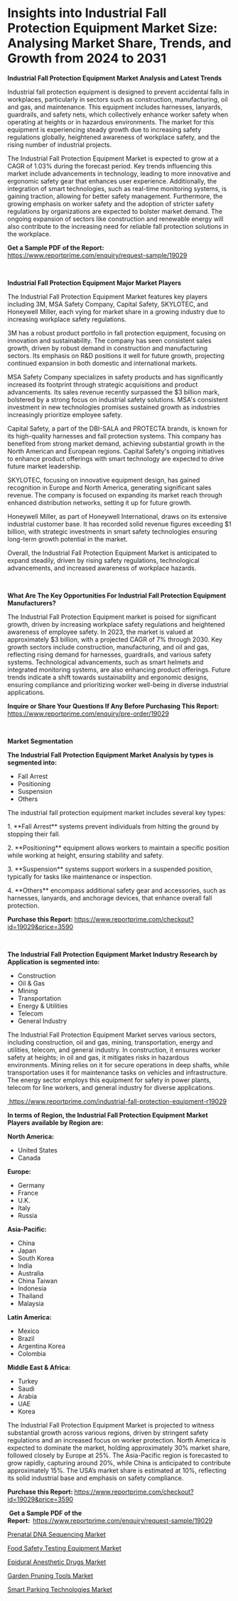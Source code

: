 <p><h1>Insights into Industrial Fall Protection Equipment Market Size: Analysing Market Share, Trends, and Growth from 2024 to 2031</h1></p><p><strong>Industrial Fall Protection Equipment Market Analysis and Latest Trends</strong></p>
<p><p>Industrial fall protection equipment is designed to prevent accidental falls in workplaces, particularly in sectors such as construction, manufacturing, oil and gas, and maintenance. This equipment includes harnesses, lanyards, guardrails, and safety nets, which collectively enhance worker safety when operating at heights or in hazardous environments. The market for this equipment is experiencing steady growth due to increasing safety regulations globally, heightened awareness of workplace safety, and the rising number of industrial projects.</p><p>The Industrial Fall Protection Equipment Market is expected to grow at a CAGR of 1.03% during the forecast period. Key trends influencing this market include advancements in technology, leading to more innovative and ergonomic safety gear that enhances user experience. Additionally, the integration of smart technologies, such as real-time monitoring systems, is gaining traction, allowing for better safety management. Furthermore, the growing emphasis on worker safety and the adoption of stricter safety regulations by organizations are expected to bolster market demand. The ongoing expansion of sectors like construction and renewable energy will also contribute to the increasing need for reliable fall protection solutions in the workplace.</p></p>
<p><strong>Get a Sample PDF of the Report:&nbsp;</strong> <a href="https://www.reportprime.com/enquiry/request-sample/19029?utm_campaign=63&utm_medium=2&utm_source=Github&utm_content=ia&utm_term=22112024&utm_id=industrial-fall-protection-equipment">https://www.reportprime.com/enquiry/request-sample/19029</a></p>
<p>&nbsp;</p>
<p><strong>Industrial Fall Protection Equipment Major Market Players</strong></p>
<p><p>The Industrial Fall Protection Equipment Market features key players including 3M, MSA Safety Company, Capital Safety, SKYLOTEC, and Honeywell Miller, each vying for market share in a growing industry due to increasing workplace safety regulations.</p><p>3M has a robust product portfolio in fall protection equipment, focusing on innovation and sustainability. The company has seen consistent sales growth, driven by robust demand in construction and manufacturing sectors. Its emphasis on R&D positions it well for future growth, projecting continued expansion in both domestic and international markets.</p><p>MSA Safety Company specializes in safety products and has significantly increased its footprint through strategic acquisitions and product advancements. Its sales revenue recently surpassed the $3 billion mark, bolstered by a strong focus on industrial safety solutions. MSA's consistent investment in new technologies promises sustained growth as industries increasingly prioritize employee safety.</p><p>Capital Safety, a part of the DBI-SALA and PROTECTA brands, is known for its high-quality harnesses and fall protection systems. This company has benefited from strong market demand, achieving substantial growth in the North American and European regions. Capital Safety's ongoing initiatives to enhance product offerings with smart technology are expected to drive future market leadership.</p><p>SKYLOTEC, focusing on innovative equipment design, has gained recognition in Europe and North America, generating significant sales revenue. The company is focused on expanding its market reach through enhanced distribution networks, setting it up for future growth.</p><p>Honeywell Miller, as part of Honeywell International, draws on its extensive industrial customer base. It has recorded solid revenue figures exceeding $1 billion, with strategic investments in smart safety technologies ensuring long-term growth potential in the market.</p><p>Overall, the Industrial Fall Protection Equipment Market is anticipated to expand steadily, driven by rising safety regulations, technological advancements, and increased awareness of workplace hazards.</p></p>
<p>&nbsp;</p>
<p><strong>What Are The Key Opportunities For Industrial Fall Protection Equipment Manufacturers?</strong></p>
<p><p>The Industrial Fall Protection Equipment market is poised for significant growth, driven by increasing workplace safety regulations and heightened awareness of employee safety. In 2023, the market is valued at approximately $3 billion, with a projected CAGR of 7% through 2030. Key growth sectors include construction, manufacturing, and oil and gas, reflecting rising demand for harnesses, guardrails, and various safety systems. Technological advancements, such as smart helmets and integrated monitoring systems, are also enhancing product offerings. Future trends indicate a shift towards sustainability and ergonomic designs, ensuring compliance and prioritizing worker well-being in diverse industrial applications.</p></p>
<p><strong>Inquire or Share Your Questions If Any Before Purchasing This Report:</strong> <a href="https://www.reportprime.com/enquiry/pre-order/19029?utm_campaign=63&utm_medium=2&utm_source=Github&utm_content=ia&utm_term=22112024&utm_id=industrial-fall-protection-equipment">https://www.reportprime.com/enquiry/pre-order/19029</a></p>
<p>&nbsp;</p>
<p><strong>Market Segmentation</strong></p>
<p><strong>The Industrial Fall Protection Equipment Market Analysis by types is segmented into:</strong></p>
<p><ul><li>Fall Arrest</li><li>Positioning</li><li>Suspension</li><li>Others</li></ul></p>
<p><p>The industrial fall protection equipment market includes several key types: </p><p>1. **Fall Arrest** systems prevent individuals from hitting the ground by stopping their fall.</p><p>2. **Positioning** equipment allows workers to maintain a specific position while working at height, ensuring stability and safety.</p><p>3. **Suspension** systems support workers in a suspended position, typically for tasks like maintenance or inspection.</p><p>4. **Others** encompass additional safety gear and accessories, such as harnesses, lanyards, and anchorage devices, that enhance overall fall protection.</p></p>
<p><strong>Purchase this Report:&nbsp;</strong><a href="https://www.reportprime.com/checkout?id=19029&price=3590&utm_campaign=63&utm_medium=2&utm_source=Github&utm_content=ia&utm_term=22112024&utm_id=industrial-fall-protection-equipment">https://www.reportprime.com/checkout?id=19029&price=3590</a></p>
<p>&nbsp;</p>
<p><strong>The Industrial Fall Protection Equipment Market Industry Research by Application is segmented into:</strong></p>
<p><ul><li>Construction</li><li>Oil & Gas</li><li>Mining</li><li>Transportation</li><li>Energy & Utilities</li><li>Telecom</li><li>General Industry</li></ul></p>
<p><p>The Industrial Fall Protection Equipment Market serves various sectors, including construction, oil and gas, mining, transportation, energy and utilities, telecom, and general industry. In construction, it ensures worker safety at heights; in oil and gas, it mitigates risks in hazardous environments. Mining relies on it for secure operations in deep shafts, while transportation uses it for maintenance tasks on vehicles and infrastructure. The energy sector employs this equipment for safety in power plants, telecom for line workers, and general industry for diverse applications.</p></p>
<p><a href="https://www.reportprime.com/industrial-fall-protection-equipment-r19029?utm_campaign=63&utm_medium=2&utm_source=Github&utm_content=ia&utm_term=22112024&utm_id=industrial-fall-protection-equipment">&nbsp;https://www.reportprime.com/industrial-fall-protection-equipment-r19029</a></p>
<p><strong>In terms of Region, the Industrial Fall Protection Equipment Market Players available by Region are:</strong></p>
<p>
    <p> <strong> North America: </strong>
        <ul>
            <li>United States</li>
            <li>Canada</li>
        </ul>
        </p> 
    <p> <strong> Europe: </strong>
        <ul>
            <li>Germany</li>
            <li>France</li>
            <li>U.K.</li>
            <li>Italy</li>
            <li>Russia</li>
        </ul>
        </p> 
    <p> <strong> Asia-Pacific: </strong>
        <ul>
            <li>China</li>
            <li>Japan</li>
            <li>South Korea</li>
            <li>India</li>
            <li>Australia</li>
            <li>China Taiwan</li>
            <li>Indonesia</li>
            <li>Thailand</li>
            <li>Malaysia</li>
        </ul>
        </p> 
    <p> <strong> Latin America: </strong>
        <ul>
            <li>Mexico</li>
            <li>Brazil</li>
            <li>Argentina Korea</li>
            <li>Colombia</li>
        </ul>
        </p> 
    <p> <strong> Middle East & Africa: </strong>
        <ul>
            <li>Turkey</li>
            <li>Saudi</li>
            <li>Arabia</li>
            <li>UAE</li>
            <li>Korea</li>
        </ul>
    </p>
    </p>
<p><p>The Industrial Fall Protection Equipment Market is projected to witness substantial growth across various regions, driven by stringent safety regulations and an increased focus on worker protection. North America is expected to dominate the market, holding approximately 30% market share, followed closely by Europe at 25%. The Asia-Pacific region is forecasted to grow rapidly, capturing around 20%, while China is anticipated to contribute approximately 15%. The USA’s market share is estimated at 10%, reflecting its solid industrial base and emphasis on safety compliance.</p></p>
<p><strong>Purchase this Report: </strong><a href="https://www.reportprime.com/checkout?id=19029&price=3590&utm_campaign=63&utm_medium=2&utm_source=Github&utm_content=ia&utm_term=22112024&utm_id=industrial-fall-protection-equipment">https://www.reportprime.com/checkout?id=19029&price=3590</a></p>
<p>&nbsp;<strong>Get a Sample PDF of the Report:&nbsp;&nbsp;</strong><a href="https://www.reportprime.com/enquiry/request-sample/19029?utm_campaign=63&utm_medium=2&utm_source=Github&utm_content=ia&utm_term=22112024&utm_id=industrial-fall-protection-equipment">https://www.reportprime.com/enquiry/request-sample/19029</a></p>
<p><strong></strong></p>
<p><p><a href="https://www.linkedin.com/pulse/prenatal-dna-sequencing-market-in-depth-report-size-share-vkpxe?utm_campaign=63&utm_medium=2&utm_source=Github&utm_content=ia&utm_term=22112024&utm_id=industrial-fall-protection-equipment">Prenatal DNA Sequencing Market</a></p><p><a href="https://github.com/ygfu6u/Market-Research-Report-List-1/blob/main/food-safety-testing-equipment-market.md?utm_campaign=63&utm_medium=2&utm_source=Github&utm_content=ia&utm_term=22112024&utm_id=industrial-fall-protection-equipment">Food Safety Testing Equipment Market</a></p><p><a href="https://issuu.com/reportprime-2/docs/epidural-anesthetic-drugs-market-si_8cb1cf87692359?utm_campaign=63&utm_medium=2&utm_source=Github&utm_content=ia&utm_term=22112024&utm_id=industrial-fall-protection-equipment">Epidural Anesthetic Drugs Market</a></p><p><a href="https://github.com/JubayerMia832/Market-Research-Report-List-1/blob/main/garden-pruning-tools-market.md?utm_campaign=63&utm_medium=2&utm_source=Github&utm_content=ia&utm_term=22112024&utm_id=industrial-fall-protection-equipment">Garden Pruning Tools Market</a></p><p><a href="https://www.linkedin.com/pulse/smart-parking-technologies-industry-summary-demand-drivers-1hvle?utm_campaign=63&utm_medium=2&utm_source=Github&utm_content=ia&utm_term=22112024&utm_id=industrial-fall-protection-equipment">Smart Parking Technologies Market</a></p></p>